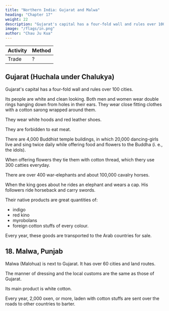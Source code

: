 ```yaml
---
title: "Northern India: Gujarat and Malwa"
heading: "Chapter 17"
weight: 22
description: "Gujarat's capital has a four-fold wall and rules over 100 cities.Its people are white and clean looking. Both men and women wear double rings hanging down from holes in their ears"
image: "/flags/in.png"
author: "Chau Ju Kua"
---
```



Activity | Method 
--- | ---
Trade | ?


## Gujarat (Huchala under Chalukya)

Gujarat's capital has a four-fold wall and rules over 100 cities.

Its people are white and clean looking. Both men and women wear double rings hanging down from holes in their ears. They wear close fitting clothes with a cotton sarong wrapped around them. 

They wear white hoods and red leather shoes. 

They are forbidden to eat meat.

There are 4,000 Buddhist temple buildings, in which 20,000 dancing-girls live and sing twice daily while offering food and flowers to the Buddha (i. e., the idols).

When offering flowers they tie them with cotton thread, which thery use 300 catties everyday.

There are over 400 war-elephants and about 100,000 cavalry horses.

When the king goes about he rides an elephant and wears a cap. His followers ride horseback and carry swords.

Their native products are great quantities of:
- indigo
- red kino
- myrobolans
- foreign cotton stuffs of every colour. 

Every year, these goods are transported to the Arab countries for sale.


<!-- Notes.
1)
This
is
the earliest mention in Chinese works of the
chapter our author states that
it
was a dependency
many
name Guzerat. In
the preceding
of the Malabars; I cannot verify this statement.
Hindu not Buddhist, most of which were 30
Lassen, Indische Alterthumsk.
I, 134. Polo (II, 350) goes so far as to say that all the Abraiaman (Brahmans) in the world come
possibly roughly the same region to which Chau refers). The word
from that province (of Lar
«Buddhist» and «Buddha» are here used for «idolB. See supra, p. 90, n. 5. On the dancing-girls,
2)
Guzerat was famous for
its
temples,
situated on the south-western coast, in the territory of Okamandala.
—
conf. supra, p.
55
n. 7.
and
35
infra, p. 95.
Polo (II, 383) says= «In this province of Gozurat there grows much pepper, and ginger,
and indigo. They have also a great deal of cotton. Their cotton trees are of very great size, growing
3)
full
six paces high,
and attaining
to
an age of 20 years».
He
also refers (II, 363) to the fine1,17-19
MALWA.
— CHOLA
iudigo of Coilum (Quilon) and describes
as very abundant
chintzes.
Polo
(If,
388).
its preparation, and he mentions the indigo of Cambaet
«foreign cotton stuffs of every colour» of our author were probably
The
refers repeatedly
export of good buckram and
93
DOMINION.
,
879, 385, 388) to the adelicate and beautiful buckrams», nthe
(II,
from places in Chau's Hu-ch'a-la. The omission of any
the products of Guzerat by bothCh6uK'ii-fei and Chau Ju-kua has
been remarked on previously, supra, p. 91, n. 12. All mediaeval writers. Eastern and Western,
5 mention of pepper
cotton)), etc.,
among
remark on the great number of horses brought by the Arabs
K'fl-fei refers to
it;
to the
Malabar
coast.
Chou
supra, p. 91, n. 16. -->


## 18. Malwa, Punjab

Malwa (Malohua) is next to Gujarat. It has over 60 cities and land routes. 

The manner of dressing and the local customs are the same as those of Gujarat. 

Its main product is white cotton. 

Every year, 2,000 oxen, or more, laden with cotton stuffs are sent over the roads to other countries to barter.

<!-- 
Notes.
20
1)
No
other reference to
Ch6u K'ii-fel does
not mention
Ibn Batuta,
He also
women. By «it has land
2)
rulers of India.
25 no sea-coast, and this
is
Malwa has been found
it,
nor does
Voyage's, III, 182 says
(IV, 28) speaks of the
routesn
in
any other Chinese author of the period.
Ma Tuan-lin, the Sung shi, or any subsequent writers.
its
sovereign was the most powerful of the infidel
beauty of the people of
^) must be meant that
(^
this country, especially the
it
[J^
quite true of Malwa.
had only land routes and


 -->